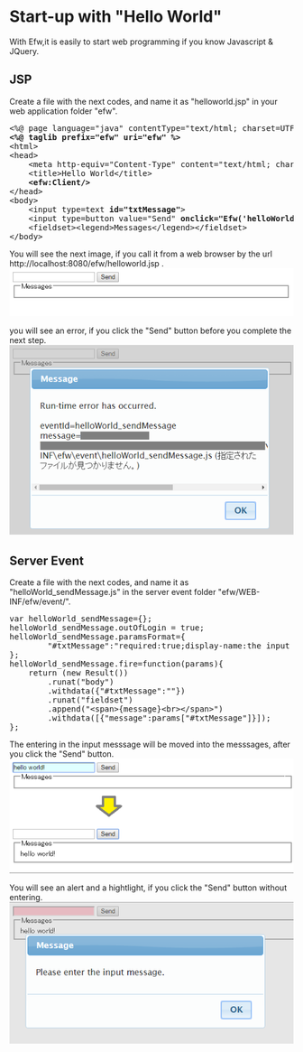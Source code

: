 <H1>Start-up with "Hello World"</H1>

With Efw,it is easily to start web programming if you know Javascript & JQuery.

<h2>JSP</h2>
Create a file with the next codes, and name it as "helloworld.jsp" in your web application folder "efw".
<pre>
&lt;%@ page language=&quot;java&quot; contentType=&quot;text/html; charset=UTF-8&quot; pageEncoding=&quot;UTF-8&quot;%&gt;
<b>&lt;%@ taglib prefix=&quot;efw&quot; uri=&quot;efw&quot; %&gt;</b>
&lt;html&gt;
&lt;head&gt;
	&lt;meta http-equiv=&quot;Content-Type&quot; content=&quot;text/html; charset=UTF-8&quot;&gt;
	&lt;title&gt;Hello World&lt;/title&gt;
	<b>&lt;efw:Client/&gt;</b>
&lt;/head&gt;
&lt;body&gt;
	&lt;input type=text <b>id=&quot;txtMessage&quot;</b>&gt;
	&lt;input type=button value=&quot;Send&quot; <b>onclick="Efw('helloWorld_sendMessage')"</b>&gt;
	&lt;fieldset&gt;&lt;legend&gt;Messages&lt;/legend&gt;&lt;/fieldset&gt;
&lt;/body&gt;
</pre>

You will see the next image, if you call it from a web browser by the url http://localhost:8080/efw/helloworld.jsp .<br>
<img src="hello_world_jsp1.png"><br>

you will see an error, if you click the "Send" button before you complete the next step.<br>
<img src="hello_world_jsp2.png"><br>

<h2>Server Event</h2>
Create a file with the next codes, and name it as "helloWorld_sendMessage.js" in the server event folder "efw/WEB-INF/efw/event/".
<pre>
var helloWorld_sendMessage={};
helloWorld_sendMessage.outOfLogin = true;
helloWorld_sendMessage.paramsFormat={
		&quot;#txtMessage&quot;:&quot;required:true;display-name:the input message&quot;
};
helloWorld_sendMessage.fire=function(params){
	return (new Result())
		.runat(&quot;body&quot;)
		.withdata({&quot;#txtMessage&quot;:&quot;&quot;})
		.runat(&quot;fieldset&quot;)
		.append(&quot;&lt;span&gt;{message}&lt;br&gt;&lt;/span&gt;&quot;)
		.withdata([{&quot;message&quot;:params[&quot;#txtMessage&quot;]}]);
};
</pre>
The entering in the input messsage will be moved into the messsages, after you click the "Send" button.<br>
<img src="hello_world_event1.png"><br>

You will see an alert and a hightlight, if you click the "Send" button without entering.<br>
<img src="hello_world_event2.png"><br>
